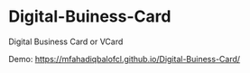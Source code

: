 # Digital-Buiness-Card
Digital Business Card or VCard

Demo: https://mfahadiqbalofcl.github.io/Digital-Buiness-Card/
